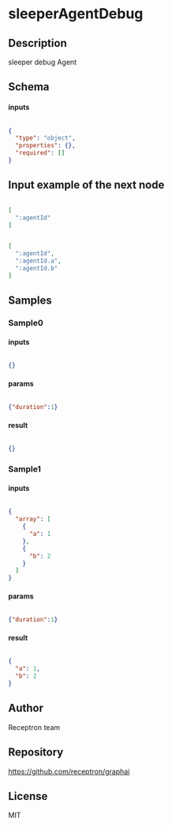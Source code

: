 # sleeperAgentDebug




## Description

sleeper debug Agent

## Schema

#### inputs

```json

{
  "type": "object",
  "properties": {},
  "required": []
}

```

## Input example of the next node

```json

[
  ":agentId"
]

```
```json

[
  ":agentId",
  ":agentId.a",
  ":agentId.b"
]

```

## Samples

### Sample0

#### inputs

```json

{}

```

#### params

```json

{"duration":1}

```

#### result

```json

{}

```
### Sample1

#### inputs

```json

{
  "array": [
    {
      "a": 1
    },
    {
      "b": 2
    }
  ]
}

```

#### params

```json

{"duration":1}

```

#### result

```json

{
  "a": 1,
  "b": 2
}

```

## Author

Receptron team

## Repository

https://github.com/receptron/graphai

## License

MIT

